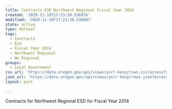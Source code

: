 ```yaml
---
title: Contracts ESD Northwest Regional Fiscal Year 2014
created: '2020-11-10T17:23:20.536876'
modified: '2020-11-10T17:23:20.536887'
state: active
type: dataset
tags:
  - Contracts
  - Esd
  - Fiscal Year 2014
  - Northwest Regional
  - Nw Regional
groups:
  - Local Government
csv_url: 'https://data.oregon.gov/api/views/ysrr-kecp/rows.csv?accessType=DOWNLOAD'
json_url: 'https://data.oregon.gov/api/views/ysrr-kecp/rows.json?accessType=DOWNLOAD'
layout: post

---
```

Contracts for Northwest Regional ESD for Fiscal Year 2014
